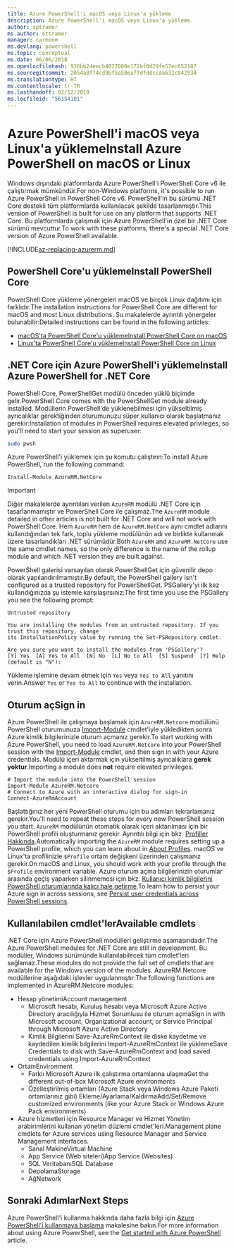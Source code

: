 ```yaml
---
title: Azure PowerShell'i macOS veya Linux'a yükleme
description: Azure PowerShell'i macOS veya Linux'a yükleme.
author: sptramer
ms.author: sttramer
manager: carmonm
ms.devlang: powershell
ms.topic: conceptual
ms.date: 06/06/2018
ms.openlocfilehash: 936bb24eecb4077080e172bf0d29fe57ec652187
ms.sourcegitcommit: 2054a8f74cd9bf5a50ea7fdfddccaa632c842934
ms.translationtype: HT
ms.contentlocale: tr-TR
ms.lasthandoff: 02/12/2019
ms.locfileid: "56154101"
---
```

# <a name="install-azure-powershell-on-macos-or-linux"></a><span data-ttu-id="0a881-103">Azure PowerShell'i macOS veya Linux'a yükleme</span><span class="sxs-lookup"><span data-stu-id="0a881-103">Install Azure PowerShell on macOS or Linux</span></span>

<span data-ttu-id="0a881-104">Windows dışındaki platformlarda Azure PowerShell'i PowerShell Core v6 ile çalıştırmak mümkündür.</span><span class="sxs-lookup"><span data-stu-id="0a881-104">For non-Windows platforms, it's possible to run Azure PowerShell in PowerShell Core v6.</span></span> <span data-ttu-id="0a881-105">PowerShell'in bu sürümü .NET Core destekli tüm platformlarda kullanılacak şekilde tasarlanmıştır.</span><span class="sxs-lookup"><span data-stu-id="0a881-105">This version of PowerShell is built for use on any platform that supports .NET Core.</span></span> <span data-ttu-id="0a881-106">Bu platformlarda çalışmak için Azure PowerShell'in özel bir .NET Core sürümü mevcuttur.</span><span class="sxs-lookup"><span data-stu-id="0a881-106">To work with these platforms, there's a special .NET Core version of Azure PowerShell available.</span></span>

[!INCLUDE[az-replacing-azurerm.md](../includes/az-replacing-azurerm.md)]

## <a name="install-powershell-core"></a><span data-ttu-id="0a881-107">PowerShell Core'u yükleme</span><span class="sxs-lookup"><span data-stu-id="0a881-107">Install PowerShell Core</span></span>

<span data-ttu-id="0a881-108">PowerShell Core yükleme yönergeleri macOS ve birçok Linux dağıtımı için farklıdır.</span><span class="sxs-lookup"><span data-stu-id="0a881-108">The installation instructions for PowerShell Core are different for macOS and most Linux distributions.</span></span>
<span data-ttu-id="0a881-109">Şu makalelerde ayrıntılı yönergeler bulunabilir:</span><span class="sxs-lookup"><span data-stu-id="0a881-109">Detailed instructions can be found in the following articles:</span></span>

* [<span data-ttu-id="0a881-110">macOS'ta PowerShell Core'u yükleme</span><span class="sxs-lookup"><span data-stu-id="0a881-110">Install PowerShell Core on macOS</span></span>](/powershell/scripting/setup/installing-powershell-core-on-macos)
* [<span data-ttu-id="0a881-111">Linux'ta PowerShell Core'u yükleme</span><span class="sxs-lookup"><span data-stu-id="0a881-111">Install PowerShell Core on Linux</span></span>](/powershell/scripting/setup/installing-powershell-core-on-linux)

## <a name="install-azure-powershell-for-net-core"></a><span data-ttu-id="0a881-112">.NET Core için Azure PowerShell'i yükleme</span><span class="sxs-lookup"><span data-stu-id="0a881-112">Install Azure PowerShell for .NET Core</span></span>

<span data-ttu-id="0a881-113">PowerShell Core, PowerShellGet modülü önceden yüklü biçimde gelir.</span><span class="sxs-lookup"><span data-stu-id="0a881-113">PowerShell Core comes with the PowerShellGet module already installed.</span></span> <span data-ttu-id="0a881-114">Modüllerin PowerShell'de yüklenebilmesi için yükseltilmiş ayrıcalıklar gerektiğinden oturumunuzu süper kullanıcı olarak başlatmanız gerekir:</span><span class="sxs-lookup"><span data-stu-id="0a881-114">Installation of modules in PowerShell requires elevated privileges, so you'll need to start your session as superuser:</span></span>

```bash
sudo pwsh
```

<span data-ttu-id="0a881-115">Azure PowerShell'i yüklemek için şu komutu çalıştırın:</span><span class="sxs-lookup"><span data-stu-id="0a881-115">To install Azure PowerShell, run the following command:</span></span>

```powershell-interactive
Install-Module AzureRM.NetCore
```

> [!IMPORTANT]
> <span data-ttu-id="0a881-116">Diğer makalelerde ayrıntıları verilen `AzureRM` modülü .NET Core için tasarlanmamıştır ve PowerShell Core ile çalışmaz.</span><span class="sxs-lookup"><span data-stu-id="0a881-116">The `AzureRM` module detailed in other articles is not built for .NET Core and will not work with PowerShell Core.</span></span> <span data-ttu-id="0a881-117">Hem `AzureRM` hem de `AzureRM.NetCore` aynı cmdlet adlarını kullandığından tek fark, toplu yükleme modülünün adı ve birlikte kullanmak üzere tasarlandıkları .NET sürümüdür.</span><span class="sxs-lookup"><span data-stu-id="0a881-117">Both `AzureRM` and `AzureRM.NetCore` use the same cmdlet names, so the only difference is the name of the rollup module and which .NET version they are built against.</span></span>

<span data-ttu-id="0a881-118">PowerShell galerisi varsayılan olarak PowerShellGet için güvenilir depo olarak yapılandırılmamıştır.</span><span class="sxs-lookup"><span data-stu-id="0a881-118">By default, the PowerShell gallery isn't configured as a trusted repository for PowerShellGet.</span></span> <span data-ttu-id="0a881-119">PSGallery'yi ilk kez kullandığınızda şu istemle karşılaşırsınız:</span><span class="sxs-lookup"><span data-stu-id="0a881-119">The first time you use the PSGallery you see the following prompt:</span></span>

```output
Untrusted repository

You are installing the modules from an untrusted repository. If you trust this repository, change
its InstallationPolicy value by running the Set-PSRepository cmdlet.

Are you sure you want to install the modules from 'PSGallery'?
[Y] Yes  [A] Yes to All  [N] No  [L] No to All  [S] Suspend  [?] Help (default is "N"):
```

<span data-ttu-id="0a881-120">Yükleme işlemine devam etmek için `Yes` veya `Yes to All` yanıtını verin.</span><span class="sxs-lookup"><span data-stu-id="0a881-120">Answer `Yes` or `Yes to All` to continue with the installation.</span></span>

## <a name="sign-in"></a><span data-ttu-id="0a881-121">Oturum aç</span><span class="sxs-lookup"><span data-stu-id="0a881-121">Sign in</span></span>

<span data-ttu-id="0a881-122">Azure PowerShell ile çalışmaya başlamak için `AzureRM.Netcore` modülünü PowerShell oturumunuza [Import-Module](/powershell/module/Microsoft.PowerShell.Core/Import-Module) cmdlet'iyle yükledikten sonra Azure kimlik bilgilerinizle oturum açmanız gerekir.</span><span class="sxs-lookup"><span data-stu-id="0a881-122">To start working with Azure PowerShell, you need to load `AzureRM.Netcore` into your PowerShell session with the [Import-Module](/powershell/module/Microsoft.PowerShell.Core/Import-Module) cmdlet, and then sign in with your Azure credentials.</span></span> <span data-ttu-id="0a881-123">Modülü içeri aktarmak için yükseltilmiş ayrıcalıklara __gerek yoktur__.</span><span class="sxs-lookup"><span data-stu-id="0a881-123">Importing a module does __not__ require elevated privileges.</span></span>

```powershell-interactive
# Import the module into the PowerShell session
Import-Module AzureRM.Netcore
# Connect to Azure with an interactive dialog for sign-in
Connect-AzureRmAccount
```

<span data-ttu-id="0a881-124">Başlattığınız her yeni PowerShell oturumu için bu adımları tekrarlamanız gerekir.</span><span class="sxs-lookup"><span data-stu-id="0a881-124">You'll need to repeat these steps for every new PowerShell session you start.</span></span> <span data-ttu-id="0a881-125">`AzureRM` modülünün otomatik olarak içeri aktarılması için bir PowerShell profili oluşturmanız gerekir. Ayrıntılı bilgi için bkz. [Profiller Hakkında](/powershell/module/microsoft.powershell.core/about/about_profiles).</span><span class="sxs-lookup"><span data-stu-id="0a881-125">Automatically importing the `AzureRM` module requires setting up a PowerShell profile, which you can learn about in [About Profiles](/powershell/module/microsoft.powershell.core/about/about_profiles).</span></span>
<span data-ttu-id="0a881-126">macOS ve Linux'ta profilinizle `$Profile` ortam değişkeni üzerinden çalışmanız gerekir.</span><span class="sxs-lookup"><span data-stu-id="0a881-126">On macOS and Linux, you should work with your profile through the `$Profile` environment variable.</span></span> <span data-ttu-id="0a881-127">Azure oturum açma bilgilerinizin oturumlar arasında geçiş yaparken silinmemesi için bkz. [Kullanıcı kimlik bilgilerini PowerShell oturumlarında kalıcı hale getirme](context-persistence.md).</span><span class="sxs-lookup"><span data-stu-id="0a881-127">To learn how to persist your Azure sign in across sessions, see [Persist user credentials across PowerShell sessions](context-persistence.md).</span></span>

## <a name="available-cmdlets"></a><span data-ttu-id="0a881-128">Kullanılabilen cmdlet'ler</span><span class="sxs-lookup"><span data-stu-id="0a881-128">Available cmdlets</span></span>

<span data-ttu-id="0a881-129">.NET Core için Azure PowerShell modülleri geliştirme aşamasındadır.</span><span class="sxs-lookup"><span data-stu-id="0a881-129">The Azure PowerShell modules for .NET Core are still in development.</span></span> <span data-ttu-id="0a881-130">Bu modüller, Windows sürümünde kullanılabilecek tüm cmdlet'leri sağlamaz.</span><span class="sxs-lookup"><span data-stu-id="0a881-130">These modules do not provide the full set of cmdlets that are available for the Windows version of the modules.</span></span> <span data-ttu-id="0a881-131">AzureRM.Netcore modüllerine aşağıdaki işlevler uygulanmıştır:</span><span class="sxs-lookup"><span data-stu-id="0a881-131">The following functions are implemented in AzureRM.Netcore modules:</span></span>

* <span data-ttu-id="0a881-132">Hesap yönetimi</span><span class="sxs-lookup"><span data-stu-id="0a881-132">Account management</span></span>
  * <span data-ttu-id="0a881-133">Microsoft hesabı, Kuruluş hesabı veya Microsoft Azure Active Directory aracılığıyla Hizmet Sorumlusu ile oturum açma</span><span class="sxs-lookup"><span data-stu-id="0a881-133">Sign in with Microsoft account, Organizational account, or Service Principal through Microsoft Azure Active Directory</span></span>
  * <span data-ttu-id="0a881-134">Kimlik Bilgilerini Save-AzureRmContext ile diske kaydetme ve kaydedilen kimlik bilgilerini Import-AzureRmContext ile yükleme</span><span class="sxs-lookup"><span data-stu-id="0a881-134">Save Credentials to disk with Save-AzureRmContext and load saved credentials using Import-AzureRmContext</span></span>
* <span data-ttu-id="0a881-135">Ortam</span><span class="sxs-lookup"><span data-stu-id="0a881-135">Environment</span></span>
  * <span data-ttu-id="0a881-136">Farklı Microsoft Azure ilk çalıştırma ortamlarına ulaşma</span><span class="sxs-lookup"><span data-stu-id="0a881-136">Get the different out-of-box Microsoft Azure environments</span></span>
  * <span data-ttu-id="0a881-137">Özelleştirilmiş ortamları (Azure Stack veya Windows Azure Paketi ortamlarınız gibi) Ekleme/Ayarlama/Kaldırma</span><span class="sxs-lookup"><span data-stu-id="0a881-137">Add/Set/Remove customized environments (like your Azure Stack or Windows Azure Pack environments)</span></span>
* <span data-ttu-id="0a881-138">Azure hizmetleri için Resource Manager ve Hizmet Yönetim arabirimlerini kullanan yönetim düzlemi cmdlet'leri.</span><span class="sxs-lookup"><span data-stu-id="0a881-138">Management plane cmdlets for Azure services using Resource Manager and Service Management interfaces.</span></span>
  * <span data-ttu-id="0a881-139">Sanal Makine</span><span class="sxs-lookup"><span data-stu-id="0a881-139">Virtual Machine</span></span>
  * <span data-ttu-id="0a881-140">App Service (Web siteleri)</span><span class="sxs-lookup"><span data-stu-id="0a881-140">App Service (Websites)</span></span>
  * <span data-ttu-id="0a881-141">SQL Veritabanı</span><span class="sxs-lookup"><span data-stu-id="0a881-141">SQL Database</span></span>
  * <span data-ttu-id="0a881-142">Depolama</span><span class="sxs-lookup"><span data-stu-id="0a881-142">Storage</span></span>
  * <span data-ttu-id="0a881-143">Ağ</span><span class="sxs-lookup"><span data-stu-id="0a881-143">Network</span></span>

## <a name="next-steps"></a><span data-ttu-id="0a881-144">Sonraki Adımlar</span><span class="sxs-lookup"><span data-stu-id="0a881-144">Next Steps</span></span>

<span data-ttu-id="0a881-145">Azure PowerShell'i kullanma hakkında daha fazla bilgi için [Azure PowerShell'i kullanmaya başlama](get-started-azureps.md) makalesine bakın.</span><span class="sxs-lookup"><span data-stu-id="0a881-145">For more information about using Azure PowerShell, see the [Get started with Azure PowerShell](get-started-azureps.md) article.</span></span>
